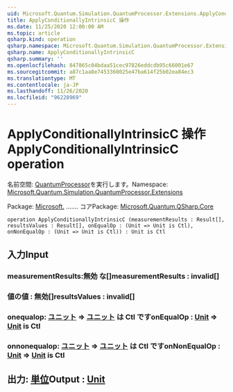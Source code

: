 ```yaml
---
uid: Microsoft.Quantum.Simulation.QuantumProcessor.Extensions.ApplyConditionallyIntrinsicC
title: ApplyConditionallyIntrinsicC 操作
ms.date: 11/25/2020 12:00:00 AM
ms.topic: article
qsharp.kind: operation
qsharp.namespace: Microsoft.Quantum.Simulation.QuantumProcessor.Extensions
qsharp.name: ApplyConditionallyIntrinsicC
qsharp.summary: ''
ms.openlocfilehash: 847865c04bdaa51cec97826eddcdb95c66001e67
ms.sourcegitcommit: a87c1aa8e7453360025e47ba614f25b02ea84ec3
ms.translationtype: MT
ms.contentlocale: ja-JP
ms.lasthandoff: 11/26/2020
ms.locfileid: "96228969"
---
```

# <a name="applyconditionallyintrinsicc-operation"></a><span data-ttu-id="381b5-102">ApplyConditionallyIntrinsicC 操作</span><span class="sxs-lookup"><span data-stu-id="381b5-102">ApplyConditionallyIntrinsicC operation</span></span>

<span data-ttu-id="381b5-103">名前空間: [QuantumProcessor](xref:Microsoft.Quantum.Simulation.QuantumProcessor.Extensions)を実行します。</span><span class="sxs-lookup"><span data-stu-id="381b5-103">Namespace: [Microsoft.Quantum.Simulation.QuantumProcessor.Extensions](xref:Microsoft.Quantum.Simulation.QuantumProcessor.Extensions)</span></span>

<span data-ttu-id="381b5-104">Package: [Microsoft.](https://nuget.org/packages/Microsoft.Quantum.QSharp.Core) ....... コア</span><span class="sxs-lookup"><span data-stu-id="381b5-104">Package: [Microsoft.Quantum.QSharp.Core](https://nuget.org/packages/Microsoft.Quantum.QSharp.Core)</span></span>




```qsharp
operation ApplyConditionallyIntrinsicC (measurementResults : Result[], resultsValues : Result[], onEqualOp : (Unit => Unit is Ctl), onNonEqualOp : (Unit => Unit is Ctl)) : Unit is Ctl
```


## <a name="input"></a><span data-ttu-id="381b5-105">入力</span><span class="sxs-lookup"><span data-stu-id="381b5-105">Input</span></span>

### <a name="measurementresults--__invalidresult__"></a><span data-ttu-id="381b5-106">measurementResults:__無効 <Result> な__[]</span><span class="sxs-lookup"><span data-stu-id="381b5-106">measurementResults : __invalid<Result>__[]</span></span>




### <a name="resultsvalues--__invalidresult__"></a><span data-ttu-id="381b5-107">値の値 __: <Result> 無効__[]</span><span class="sxs-lookup"><span data-stu-id="381b5-107">resultsValues : __invalid<Result>__[]</span></span>




### <a name="onequalop--unit--unit--is-ctl"></a><span data-ttu-id="381b5-108">onequalop: [ユニット](xref:microsoft.quantum.lang-ref.unit) => [ユニット](xref:microsoft.quantum.lang-ref.unit)  は Ctl です</span><span class="sxs-lookup"><span data-stu-id="381b5-108">onEqualOp : [Unit](xref:microsoft.quantum.lang-ref.unit) => [Unit](xref:microsoft.quantum.lang-ref.unit)  is Ctl</span></span>




### <a name="onnonequalop--unit--unit--is-ctl"></a><span data-ttu-id="381b5-109">onnonequalop: [ユニット](xref:microsoft.quantum.lang-ref.unit) => [ユニット](xref:microsoft.quantum.lang-ref.unit)  は Ctl です</span><span class="sxs-lookup"><span data-stu-id="381b5-109">onNonEqualOp : [Unit](xref:microsoft.quantum.lang-ref.unit) => [Unit](xref:microsoft.quantum.lang-ref.unit)  is Ctl</span></span>





## <a name="output--unit"></a><span data-ttu-id="381b5-110">出力: [単位](xref:microsoft.quantum.lang-ref.unit)</span><span class="sxs-lookup"><span data-stu-id="381b5-110">Output : [Unit](xref:microsoft.quantum.lang-ref.unit)</span></span>

